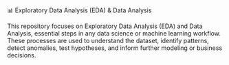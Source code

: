 📊 Exploratory Data Analysis (EDA) & Data Analysis

This repository focuses on Exploratory Data Analysis (EDA) and Data Analysis, essential steps in any data science or machine learning workflow. These processes are used to understand the dataset, identify patterns, detect anomalies, test hypotheses, and inform further modeling or business decisions.

